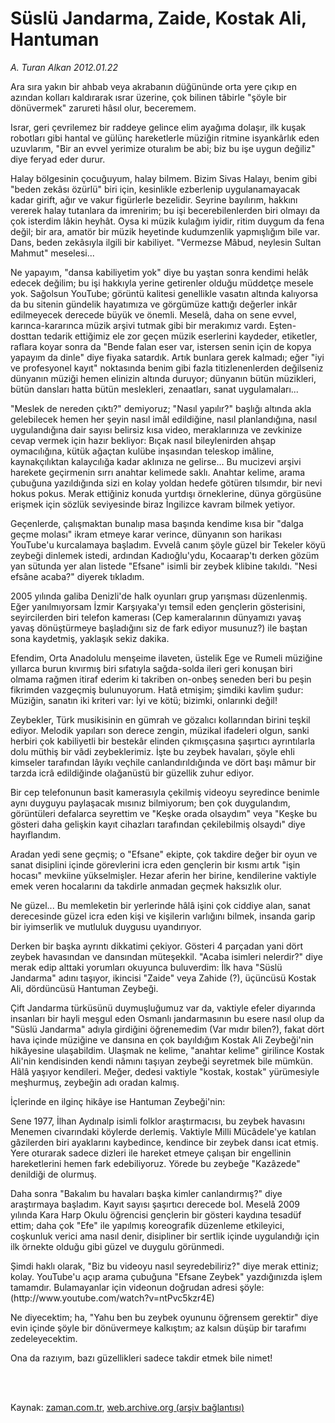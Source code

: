 # Süslü Jandarma, Zaide, Kostak Ali, Hantuman

*A. Turan Alkan 2012.01.22*

<td class="columnist-detail">
<p>Ara sıra yakın bir ahbab veya akrabanın düğününde orta yere çıkıp en azından kolları kaldırarak ısrar üzerine, çok bilinen tâbirle "şöyle bir dönüvermek" zarureti hâsıl olur, beceremem.</p>
<p>
<div id="haberMetinDiv">
<p> Israr, geri çevrilemez bir raddeye gelince elim ayağıma dolaşır, ilk kuşak robotları gibi hantal ve gülünç hareketlerle müziğin ritmine isyankârlık eden uzuvlarım, "Bir an evvel yerimize oturalım be abi; biz bu işe uygun değiliz" diye feryad eder durur.
<p>Halay bölgesinin çocuğuyum, halay bilmem. Bizim Sivas Halayı, benim gibi "beden zekâsı özürlü" biri için, kesinlikle ezberlenip uygulanamayacak kadar girift, ağır ve vakur figürlerle bezelidir. Seyrine bayılırım, hakkını vererek halay tutanlara da imrenirim; bu işi becerebilenlerden biri olmayı da çok isterdim lâkin heyhât. Oysa ki müzik kulağım iyidir, ritim duygum da fena değil; bir ara, amatör bir müzik heyetinde kudumzenlik yapmışlığım bile var. Dans, beden zekâsıyla ilgili bir kabiliyet. "Vermezse Mâbud, neylesin Sultan Mahmut" meselesi...
<p>Ne yapayım, "dansa kabiliyetim yok" diye bu yaştan sonra kendimi helâk edecek değilim; bu işi hakkıyla yerine getirenler olduğu müddetçe mesele yok. Sağolsun YouTube; görüntü kalitesi genellikle vasatın altında kalıyorsa da bu sitenin gündelik hayatımıza ve görgümüze kattığı değerler inkâr edilmeyecek derecede büyük ve önemli. Meselâ, daha on sene evvel, karınca-kararınca müzik arşivi tutmak gibi bir merakımız vardı. Eşten-dosttan tedarik ettiğimiz ele zor geçen müzik eserlerini kaydeder, etiketler, raflara koyar sonra da "Bende falan eser var, istersen senin için de kopya yapayım da dinle" diye fiyaka satardık. Artık bunlara gerek kalmadı; eğer "iyi ve profesyonel kayıt" noktasında benim gibi fazla titizlenenlerden değilseniz dünyanın müziği hemen elinizin altında duruyor; dünyanın bütün müzikleri, bütün dansları hatta bütün meslekleri, zenaatları, sanat uygulamaları...
<p>"Meslek de nereden çıktı?" demiyoruz; "Nasıl yapılır?" başlığı altında akla gelebilecek hemen her şeyin nasıl imâl edildiğine, nasıl planlandığına, nasıl uygulandığına dair sayısı belirsiz kısa video, meraklarınıza ve zevkinize cevap vermek için hazır bekliyor: Bıçak nasıl bileylenirden ahşap oymacılığına, kütük ağaçtan kulübe inşasından teleskop imâline, kaynakçılıktan kalaycılığa kadar aklınıza ne gelirse... Bu mucizevi arşivi harekete geçirmenin sırrı anahtar kelimede saklı. Anahtar kelime, arama çubuğuna yazıldığında sizi en kolay yoldan hedefe götüren tılsımdır, bir nevi hokus pokus. Merak ettiğiniz konuda yurtdışı örneklerine, dünya görgüsüne erişmek için sözlük seviyesinde biraz İngilizce kavram bilmek yetiyor.
<p>Geçenlerde, çalışmaktan bunalıp masa başında kendime kısa bir "dalga geçme molası" ikram etmeye karar verince, dünyanın son harikası YouTube'u kurcalamaya başladım. Evvelâ canım şöyle güzel bir Tekeler köyü zeybeği dinlemek istedi, ardından Kadıoğlu'ydu, Kocaarap'tı derken gözüm yan sütunda yer alan listede "Efsane" isimli bir zeybek klibine takıldı. "Nesi efsâne acaba?" diyerek tıkladım.
<p>2005 yılında galiba Denizli'de halk oyunları grup yarışması düzenlenmiş. Eğer yanılmıyorsam İzmir Karşıyaka'yı temsil eden gençlerin gösterisini, seyircilerden biri telefon kamerası (Cep kameralarının dünyamızı yavaş yavaş dönüştürmeye başladığını siz de fark ediyor musunuz?) ile baştan sona kaydetmiş, yaklaşık sekiz dakika.
<p>Efendim, Orta Anadolulu menşeime ilaveten, üstelik Ege ve Rumeli müziğine yıllarca burun kıvırmış biri sıfatıyla sağda-solda ileri geri konuşan biri olmama rağmen itiraf ederim ki takriben on-onbeş seneden beri bu peşin fikrimden vazgeçmiş bulunuyorum. Hatâ etmişim; şimdiki kavlim şudur: Müziğin, sanatın iki kriteri var: İyi ve kötü; bizimki, onlarınki değil!
<p>Zeybekler, Türk musikisinin en gümrah ve gözalıcı kollarından birini teşkil ediyor. Melodik yapıları son derece zengin, müzikal ifadeleri olgun, sanki herbiri çok kabiliyetli bir bestekâr elinden çıkmışçasına şaşırtıcı ayrıntılarla dolu müthiş bir vâdi zeybeklerimiz. İşte bu zeybek havaları, şöyle ehli kimseler tarafından lâyıkı veçhile canlandırıldığında ve dört başı mâmur bir tarzda icrâ edildiğinde olağanüstü bir güzellik zuhur ediyor.
<p>Bir cep telefonunun basit kamerasıyla çekilmiş videoyu seyredince benimle aynı duyguyu paylaşacak mısınız bilmiyorum; ben çok duygulandım, görüntüleri defalarca seyrettim ve "Keşke orada olsaydım" veya "Keşke bu gösteri daha gelişkin kayıt cihazları tarafından çekilebilmiş olsaydı" diye hayıflandım.
<p>Aradan yedi sene geçmiş; o "Efsane" ekipte, çok takdire değer bir oyun ve sanat disiplini içinde görevlerini icra eden gençlerin bir kısmı artık "işin hocası" mevkiine yükselmişler. Hezar aferin her birine, kendilerine vaktiyle emek veren hocalarını da takdirle anmadan geçmek haksızlık olur.
<p>Ne güzel... Bu memleketin bir yerlerinde hâlâ işini çok ciddiye alan, sanat derecesinde güzel icra eden kişi ve kişilerin varlığını bilmek, insanda garip bir iyimserlik ve mutluluk duygusu uyandırıyor.
<p>Derken bir başka ayrıntı dikkatimi çekiyor. Gösteri 4 parçadan yani dört zeybek havasından ve dansından müteşekkil. "Acaba isimleri nelerdir?" diye merak edip alttaki yorumları okuyunca buluverdim: İlk hava "Süslü Jandarma" adını taşıyor, ikincisi "Zaide" veya Zahide (?), üçüncüsü Kostak Ali, dördüncüsü Hantuman Zeybeği.
<p>Çift Jandarma türküsünü duymuşluğumuz var da, vaktiyle efeler diyarında insanları bir hayli meşgul eden Osmanlı jandarmasının bu esere nasıl olup da "Süslü Jandarma" adıyla girdiğini öğrenemedim (Var mıdır bilen?), fakat dört hava içinde müziğine ve dansına en çok bayıldığım Kostak Ali Zeybeği'nin hikâyesine ulaşabildim. Ulaşmak ne kelime, "anahtar kelime" girilince Kostak Ali'nin kendisinden kendi nâmını taşıyan zeybeği seyretmek bile mümkün. Hâlâ yaşıyor kendileri. Meğer, dedesi vaktiyle "kostak, kostak" yürümesiyle meşhurmuş, zeybeğin adı oradan kalmış.
<p>İçlerinde en ilginç hikâye ise Hantuman Zeybeği'nin:
<p>Sene 1977, İlhan Aydınalp isimli folklor araştırmacısı, bu zeybek havasını Menemen civarındaki köylerde derlemiş. Vaktiyle Milli Mücâdele'ye katılan gâzilerden biri ayaklarını kaybedince, kendince bir zeybek dansı icat etmiş. Yere oturarak sadece dizleri ile hareket etmeye çalışan bir engellinin hareketlerini hemen fark edebiliyoruz. Yörede bu zeybeğe "Kazâzede" denildiği de olurmuş.
<p>Daha sonra "Bakalım bu havaları başka kimler canlandırmış?" diye araştırmaya başladım. Kayıt sayısı şaşırtıcı derecede bol. Meselâ 2009 yılında Kara Harp Okulu öğrencisi gençlerin bir gösteri kaydına tesadüf ettim; daha çok "Efe" ile yapılmış koreografik düzenleme etkileyici, coşkunluk verici ama nasıl denir, disipliner bir sertlik içinde uygulandığı için ilk örnekte olduğu gibi güzel ve duygulu görünmedi.
<p>Şimdi haklı olarak, "Biz bu videoyu nasıl seyredebiliriz?" diye merak ettiniz; kolay. YouTube'u açıp arama çubuğuna "Efsane Zeybek" yazdığınızda işlem tamamdır. Bulamayanlar için videonun doğrudan adresi şöyle: (http://www.youtube.com/watch?v=ntPvc5kzr4E)
<p>Ne diyecektim; ha, "Yahu ben bu zeybek oyununu öğrensem gerektir" diye evin içinde şöyle bir dönüvermeye kalkıştım; az kalsın düşüp bir tarafımı zedeleyecektim.
<p>Ona da razıyım, bazı güzellikleri sadece takdir etmek bile nimet! </p></p></p></p></p></p></p></p></p></p></p></p></p></p></p></p></p></p></p></div>
</p>


<p><br>
		 </br></p></td>

Kaynak: [zaman.com.tr](http://zaman.com.tr/yazar.do?yazino=1233086), [web.archive.org (arşiv bağlantısı)](http://web.archive.org/web/20120203160536/http://zaman.com.tr:80/yazar.do?yazino=1233086)
